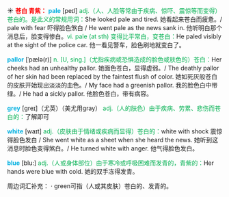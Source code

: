 ☀ <font color="red">**苍白 青紫：**</font>
<font color="sky blue">**pale**</font> [peɪl] 
<font color="#00b050">adj.（人、人脸等常由于疾病、惊吓、震惊等而变得）苍白的。是此义的常规用词：</font>She looked pale and tired. 她看起来苍白而疲惫。/ pale with fear 吓得脸色煞白 / He went pale as the news sank in. 他听明白那个消息后，脸变得惨白。<font color="#00b050">vi. pale (at sth) 变得比平常白，变苍白：</font>He paled visibly at the sight of the police car. 他一看见警车，脸色刷地就变白了。
           
<font color="sky blue">**pallor**</font> [ˈpælə(r)]
<font color="#00b050">n. [U, sing.]（尤指疾病或恐惧造成的脸色或肤色的）苍白：</font>Her cheeks had an unhealthy pallor. 她面色苍白，显得虚弱。/ The deathly pallor of her skin had been replaced by the faintest flush of color. 她如死灰般苍白的皮肤开始现出淡淡的血色。/ My face had a greenish pallor. 我的脸色白中带绿。/ He had a sickly pallor. 他脸色苍白，带有病容。

<font color="sky blue">**grey**</font> [ɡreɪ]（尤英）（美尤用gray）
<font color="#00b050">adj.（人的肤色）由于疾病、劳累、悲伤而苍白的：</font>了解即可

<font color="sky blue">**white**</font> [waɪt] 
<font color="#00b050">adj.（皮肤由于情绪或疾病而显得）苍白的：</font>white with shock 震惊得脸色发白 / She went white as a sheet when she heard the news. 她听到这消息时脸色变得煞白。/ He turned white with anger. 他气得脸色发白。

<font color="sky blue">**blue**</font> [blu:] 
<font color="#00b050">adj.（人或身体部位）由于寒冷或呼吸困难而发青的，青紫的：</font>Her hands were blue with cold. 她的双手冻得发青。

周边词汇补充：
· green可指（人或其皮肤）苍白的、发青的。
